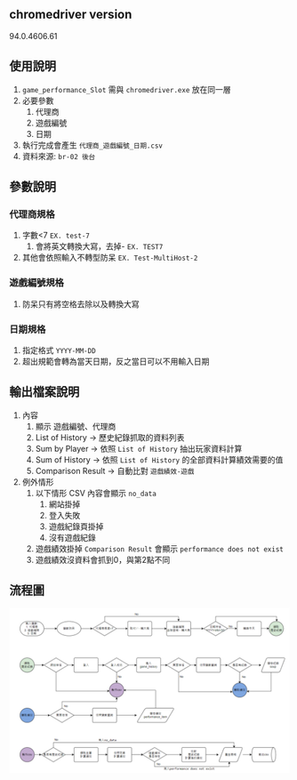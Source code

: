 chromedriver version
----
94.0.4606.61

使用說明
----
1. `game_performance_Slot` 需與 `chromedriver.exe` 放在同一層
2. 必要參數
   1. 代理商
   2. 遊戲編號
   3. 日期
3. 執行完成會產生 `代理商_遊戲編號_日期.csv`
4. 資料來源: `br-02 後台`

參數說明
----
### 代理商規格
1. 字數<7 `EX. test-7`
   1. 會將英文轉換大寫，去掉- `EX. TEST7`
2. 其他會依照輸入不轉型防呆 `EX. Test-MultiHost-2`

### 遊戲編號規格
1. 防呆只有將空格去除以及轉換大寫

### 日期規格
1. 指定格式 `YYYY-MM-DD`
2. 超出規範會轉為當天日期，反之當日可以不用輸入日期

輸出檔案說明
----
1. 內容
   1. 顯示 遊戲編號、代理商
   2. List of History → 歷史紀錄抓取的資料列表
   3. Sum by Player → 依照 `List of History` 抽出玩家資料計算
   4. Sum of History → 依照 `List of History` 的全部資料計算績效需要的值
   5. Comparison Result → 自動比對 `遊戲績效-遊戲`
2. 例外情形
   1. 以下情形 CSV 內容會顯示 `no_data`
      1. 網站掛掉
      2. 登入失敗
      3. 遊戲紀錄頁掛掉
      4. 沒有遊戲紀錄
   2. 遊戲績效掛掉 `Comparison Result` 會顯示 `performance does not exist`
   3. 遊戲績效沒資料會抓到0，與第2點不同

流程圖
----
![流程圖](game_performance_Slot_流程圖.png)